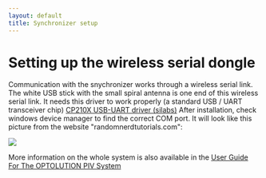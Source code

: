 ```yaml
---
layout: default
title: Synchronizer setup
---
```

# Setting up the wireless serial dongle
Communication with the snychronizer works through a wireless serial link. The white USB stick with the small spiral antenna is one end of this wireless serial link. It needs this driver to work properly (a standard USB / UART transceiver chip)
[CP210X USB-UART driver (silabs)](https://www.silabs.com/documents/public/software/CP210x_Universal_Windows_Driver.zip)
After installation, check windows device manager to find the correct COM port.
It will look like this picture from the website "randomnerdtutorials.com":

![](https://i0.wp.com/randomnerdtutorials.com/wp-content/uploads/2024/02/Testing-the-CP210x-USB-to-UART-Bridge-Drivers-Installation-on-Windows-PC-Device-Manager.png)


More information on the whole system is also available in the [User Guide For The OPTOLUTION PIV System](https://optolution.com/media/manual_piv_system_optolution_v1.0.pdf)

